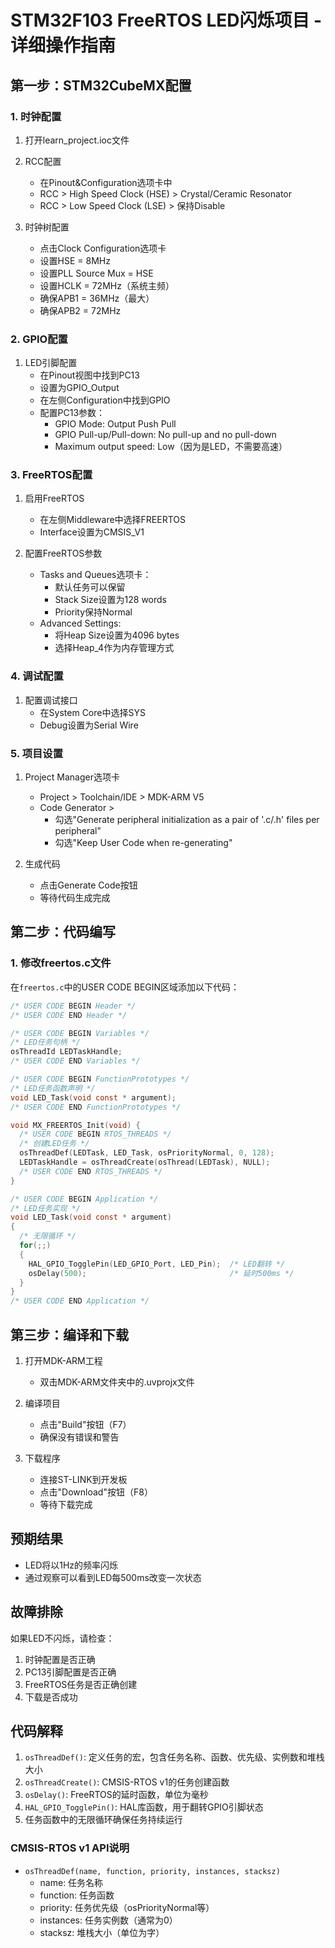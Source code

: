 # STM32F103 FreeRTOS LED闪烁项目 - 详细操作指南

## 第一步：STM32CubeMX配置

### 1. 时钟配置
1. 打开learn_project.ioc文件
2. RCC配置
   - 在Pinout&Configuration选项卡中
   - RCC > High Speed Clock (HSE) > Crystal/Ceramic Resonator
   - RCC > Low Speed Clock (LSE) > 保持Disable

3. 时钟树配置
   - 点击Clock Configuration选项卡
   - 设置HSE = 8MHz
   - 设置PLL Source Mux = HSE
   - 设置HCLK = 72MHz（系统主频）
   - 确保APB1 = 36MHz（最大）
   - 确保APB2 = 72MHz

### 2. GPIO配置
1. LED引脚配置
   - 在Pinout视图中找到PC13
   - 设置为GPIO_Output
   - 在左侧Configuration中找到GPIO
   - 配置PC13参数：
     - GPIO Mode: Output Push Pull
     - GPIO Pull-up/Pull-down: No pull-up and no pull-down
     - Maximum output speed: Low（因为是LED，不需要高速）

### 3. FreeRTOS配置
1. 启用FreeRTOS
   - 在左侧Middleware中选择FREERTOS
   - Interface设置为CMSIS_V1
   
2. 配置FreeRTOS参数
   - Tasks and Queues选项卡：
     - 默认任务可以保留
     - Stack Size设置为128 words
     - Priority保持Normal
   - Advanced Settings:
     - 将Heap Size设置为4096 bytes
     - 选择Heap_4作为内存管理方式

### 4. 调试配置
1. 配置调试接口
   - 在System Core中选择SYS
   - Debug设置为Serial Wire

### 5. 项目设置
1. Project Manager选项卡
   - Project > Toolchain/IDE > MDK-ARM V5
   - Code Generator > 
     - 勾选"Generate peripheral initialization as a pair of '.c/.h' files per peripheral"
     - 勾选"Keep User Code when re-generating"

2. 生成代码
   - 点击Generate Code按钮
   - 等待代码生成完成

## 第二步：代码编写

### 1. 修改freertos.c文件
在`freertos.c`中的USER CODE BEGIN区域添加以下代码：

```c
/* USER CODE BEGIN Header */
/* USER CODE END Header */

/* USER CODE BEGIN Variables */
/* LED任务句柄 */
osThreadId LEDTaskHandle;
/* USER CODE END Variables */

/* USER CODE BEGIN FunctionPrototypes */
/* LED任务函数声明 */
void LED_Task(void const * argument);
/* USER CODE END FunctionPrototypes */

void MX_FREERTOS_Init(void) {
  /* USER CODE BEGIN RTOS_THREADS */
  /* 创建LED任务 */
  osThreadDef(LEDTask, LED_Task, osPriorityNormal, 0, 128);
  LEDTaskHandle = osThreadCreate(osThread(LEDTask), NULL);
  /* USER CODE END RTOS_THREADS */
}

/* USER CODE BEGIN Application */
/* LED任务实现 */
void LED_Task(void const * argument)
{
  /* 无限循环 */
  for(;;)
  {
    HAL_GPIO_TogglePin(LED_GPIO_Port, LED_Pin);  /* LED翻转 */
    osDelay(500);                                /* 延时500ms */
  }
}
/* USER CODE END Application */
```

## 第三步：编译和下载

1. 打开MDK-ARM工程
   - 双击MDK-ARM文件夹中的.uvprojx文件
   
2. 编译项目
   - 点击"Build"按钮（F7）
   - 确保没有错误和警告

3. 下载程序
   - 连接ST-LINK到开发板
   - 点击"Download"按钮（F8）
   - 等待下载完成

## 预期结果
- LED将以1Hz的频率闪烁
- 通过观察可以看到LED每500ms改变一次状态

## 故障排除
如果LED不闪烁，请检查：
1. 时钟配置是否正确
2. PC13引脚配置是否正确
3. FreeRTOS任务是否正确创建
4. 下载是否成功

## 代码解释
1. `osThreadDef()`: 定义任务的宏，包含任务名称、函数、优先级、实例数和堆栈大小
2. `osThreadCreate()`: CMSIS-RTOS v1的任务创建函数
3. `osDelay()`: FreeRTOS的延时函数，单位为毫秒
4. `HAL_GPIO_TogglePin()`: HAL库函数，用于翻转GPIO引脚状态
5. 任务函数中的无限循环确保任务持续运行

### CMSIS-RTOS v1 API说明
- `osThreadDef(name, function, priority, instances, stacksz)`
  - name: 任务名称
  - function: 任务函数
  - priority: 任务优先级（osPriorityNormal等）
  - instances: 任务实例数（通常为0）
  - stacksz: 堆栈大小（单位为字）
